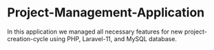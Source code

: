 # Project-Management-Application
In this application we managed all necessary features for new project-creation-cycle using PHP, Laravel-11, and MySQL database. 
